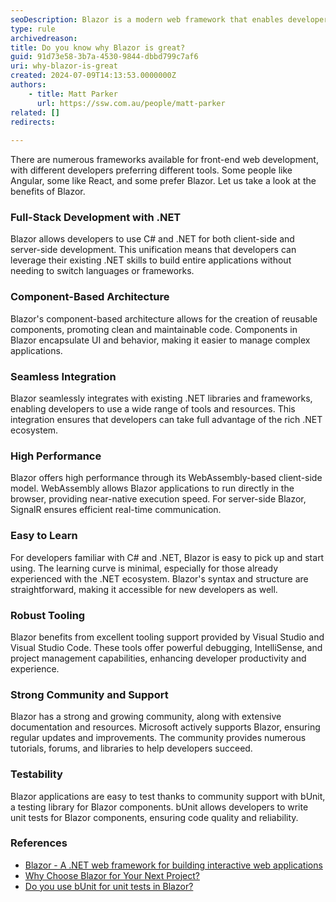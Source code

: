 ```yaml
---
seoDescription: Blazor is a modern web framework that enables developers to build interactive web applications using C# and .NET, offering full-stack web development with reusable components, seamless integration, high performance, and excellent tooling support.
type: rule
archivedreason:
title: Do you know why Blazor is great?
guid: 91d73e58-3b7a-4530-9844-dbbd799c7af6
uri: why-blazor-is-great
created: 2024-07-09T14:13:53.0000000Z
authors:
    - title: Matt Parker
      url: https://ssw.com.au/people/matt-parker
related: []
redirects:
    
---
```


There are numerous frameworks available for front-end web development, with different developers preferring different tools. Some people like Angular, some like React, and some prefer Blazor. Let us take a look at the benefits of Blazor.

<!--endintro-->

### Full-Stack Development with .NET

Blazor allows developers to use C# and .NET for both client-side and server-side development. This unification means that developers can leverage their existing .NET skills to build entire applications without needing to switch languages or frameworks.

### Component-Based Architecture

Blazor's component-based architecture allows for the creation of reusable components, promoting clean and maintainable code. Components in Blazor encapsulate UI and behavior, making it easier to manage complex applications.

### Seamless Integration

Blazor seamlessly integrates with existing .NET libraries and frameworks, enabling developers to use a wide range of tools and resources. This integration ensures that developers can take full advantage of the rich .NET ecosystem.

### High Performance

Blazor offers high performance through its WebAssembly-based client-side model. WebAssembly allows Blazor applications to run directly in the browser, providing near-native execution speed. For server-side Blazor, SignalR ensures efficient real-time communication.

### Easy to Learn

For developers familiar with C# and .NET, Blazor is easy to pick up and start using. The learning curve is minimal, especially for those already experienced with the .NET ecosystem. Blazor's syntax and structure are straightforward, making it accessible for new developers as well.

### Robust Tooling

Blazor benefits from excellent tooling support provided by Visual Studio and Visual Studio Code. These tools offer powerful debugging, IntelliSense, and project management capabilities, enhancing developer productivity and experience.

### Strong Community and Support

Blazor has a strong and growing community, along with extensive documentation and resources. Microsoft actively supports Blazor, ensuring regular updates and improvements. The community provides numerous tutorials, forums, and libraries to help developers succeed.

### Testability

Blazor applications are easy to test thanks to community support with bUnit, a testing library for Blazor components. bUnit allows developers to write unit tests for Blazor components, ensuring code quality and reliability.

### References

* [Blazor - A .NET web framework for building interactive web applications](https://dotnet.microsoft.com/apps/aspnet/web-apps/blazor)
* [Why Choose Blazor for Your Next Project?](https://www.c-sharpcorner.com/article/why-choose-blazor-for-your-next-project/)
* [Do you use bUnit for unit tests in Blazor?](https://www.ssw.com.au/rules/bunit-for-blazor-unit-tests)
